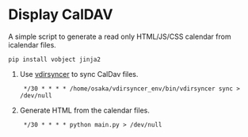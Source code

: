 # Display CalDAV

A simple script to generate a read only HTML/JS/CSS calendar from icalendar files.

	pip install vobject jinja2

1) Use [vdirsyncer](https://vdirsyncer.readthedocs.io/en/stable) to sync CalDav files. 

	``` */30 * * * * /home/osaka/vdirsyncer_env/bin/vdirsyncer sync > /dev/null```

2) Generate HTML from the calendar files.
	
	``` */30 * * * * python main.py > /dev/null```

